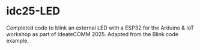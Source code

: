 # idc25-LED
Completed code to blink an external LED with a ESP32 for the Arduino &amp; IoT workshop as part of IdeateCOMM 2025. Adapted from the Blink code example.
